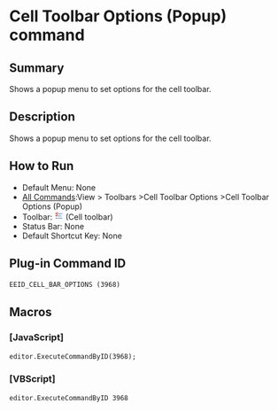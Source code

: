 # Cell Toolbar Options (Popup) command

## Summary

Shows a popup menu to set options for the cell toolbar.

## Description

Shows a popup menu to set options for the cell toolbar.

## How to Run

- Default Menu: None
- [All Commands](../tools/all_commands):View >
Toolbars \>Cell Toolbar Options \>Cell Toolbar Options (Popup)
- Toolbar: ![](../../images/commonsettings.gif) (Cell toolbar)
- Status Bar: None
- Default Shortcut Key: None

## Plug-in Command ID

```
EEID_CELL_BAR_OPTIONS (3968)
```

## Macros

### \[JavaScript\]

```
editor.ExecuteCommandByID(3968);
```

### \[VBScript\]

```
editor.ExecuteCommandByID 3968
```
